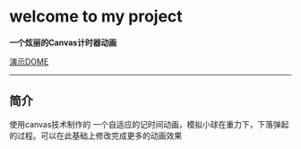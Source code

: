 **welcome to my project**
===================


**一个炫丽的Canvas计时器动画**

[演示DOME](https://findwisdom.github.io/canvs_time/)  





----------


**简介**
-------------

使用canvas技术制作的 一个自适应的记时间动画，模拟小球在重力下，下落弹起的过程。可以在此基础上修改完成更多的动画效果
